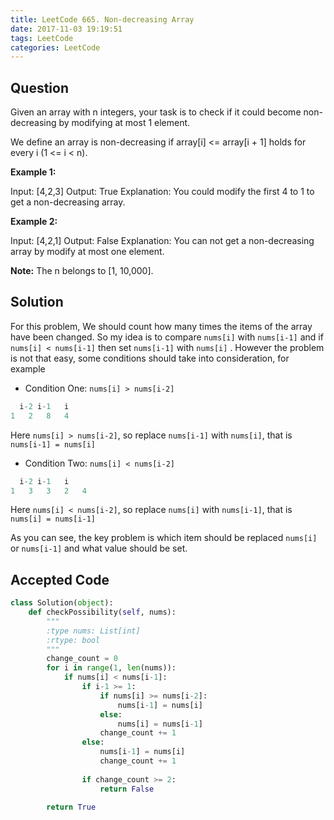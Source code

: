 ```yaml
---
title: LeetCode 665. Non-decreasing Array
date: 2017-11-03 19:19:51
tags: LeetCode
categories: LeetCode
---
```


## Question

Given an array with n integers, your task is to check if it could become non-decreasing by modifying at most 1 element.

We define an array is non-decreasing if array[i] <= array[i + 1] holds for every i (1 <= i < n).

**Example 1:**

Input: [4,2,3]
Output: True
Explanation: You could modify the first 
 4
 to 
 1
 to get a non-decreasing array.

**Example 2:**

Input: [4,2,1]
Output: False
Explanation: You can not get a non-decreasing array by modify at most one element.

**Note:** The n belongs to [1, 10,000].


## Solution

For this problem, We should count how many times the items of the array have been changed. So my idea is to compare `nums[i]` with `nums[i-1]`  and if  `nums[i] < nums[i-1]` then set `nums[i-1]` with `nums[i]` . However the problem is not that easy, some conditions should take into consideration, for example

* Condition One: `nums[i] > nums[i-2]` 

```python
  i-2 i-1   i 
1   2   8   4 
```

  Here `nums[i] > nums[i-2]`, so replace `nums[i-1]` with `nums[i]`, that is `nums[i-1] = nums[i]`

* Condition Two: `nums[i] < nums[i-2]`

```python
  i-2 i-1   i 
1   3   3   2   4
```

Here `nums[i] < nums[i-2]`, so replace `nums[i]` with `nums[i-1]`, that is `nums[i] = nums[i-1]`

As you can see, the key problem is which item should be replaced `nums[i]` or `nums[i-1]` and what value should be set.


## Accepted Code


```python
class Solution(object):
    def checkPossibility(self, nums):
        """
        :type nums: List[int]
        :rtype: bool
        """
        change_count = 0
        for i in range(1, len(nums)):
            if nums[i] < nums[i-1]:
                if i-1 >= 1:
                    if nums[i] >= nums[i-2]:
                        nums[i-1] = nums[i]
                    else:
                        nums[i] = nums[i-1]
                    change_count += 1
                else:
                    nums[i-1] = nums[i]
                    change_count += 1
                    
                if change_count >= 2:
                    return False

        return True

```
